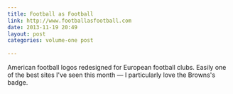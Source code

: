 ```yaml
---
title: Football as Football
link: http://www.footballasfootball.com
date: 2013-11-19 20:49
layout: post
categories: volume-one post
 
---
```



American football logos redesigned for European football clubs. Easily one of the best sites I've seen this month &mdash; I particularly love the Browns's badge.
